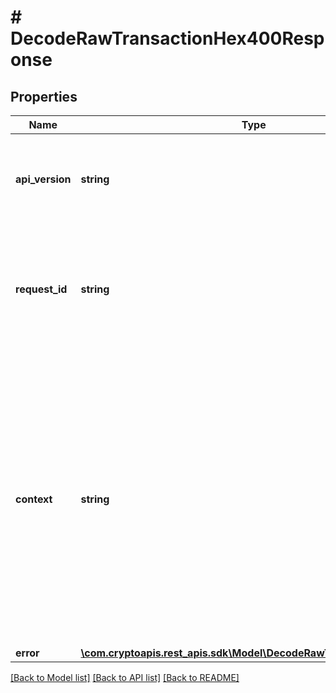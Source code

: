 # # DecodeRawTransactionHex400Response

## Properties

Name | Type | Description | Notes
------------ | ------------- | ------------- | -------------
**api_version** | **string** | Specifies the version of the API that incorporates this endpoint. |
**request_id** | **string** | Defines the ID of the request. The &#x60;requestId&#x60; is generated by Crypto APIs and it&#39;s unique for every request. |
**context** | **string** | In batch situations the user can use the context to correlate responses with requests. This property is present regardless of whether the response was successful or returned as an error. &#x60;context&#x60; is specified by the user. | [optional]
**error** | [**\com.cryptoapis.rest_apis.sdk\Model\DecodeRawTransactionHexE400**](DecodeRawTransactionHexE400.md) |  |

[[Back to Model list]](../../README.md#models) [[Back to API list]](../../README.md#endpoints) [[Back to README]](../../README.md)
